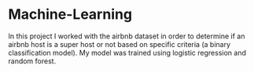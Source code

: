 # Machine-Learning
In this project I worked with the airbnb dataset in order to determine if an airbnb host is a 
super host or not based on specific criteria (a binary classification model). My model was trained using logistic regression and random forest.
